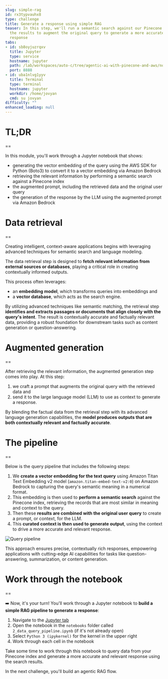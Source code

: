 ```yaml
---
slug: simple-rag
id: rx3typvauhx8
type: challenge
title: Generate a response using simple RAG
teaser: In this step, we'll run a semantic search against our Pinecone index and use
  the results to augment the original query to generate a more accurate and relevant
  response
tabs:
- id: sb8oyjuzrqxv
  title: Jupyter
  type: service
  hostname: jupyter
  path: /lab/workspaces/auto-c/tree/agentic-ai-with-pinecone-and-aws/notebooks/2_data_query_pipeline.ipynb
  port: 8888
- id: uba1nlvg1yyv
  title: Terminal
  type: terminal
  hostname: jupyter
  workdir: /home/jovyan
  cmd: su jovyan
difficulty: ""
enhanced_loading: null
---
```

# TL;DR
==

In this module, you'll work through a Jupyter notebook that shows:
- generating the vector embedding of the query using the AWS SDK for Python (Boto3) to convert it to a vector embedding via Amazon Bedrock
- retrieving the relevant information by performing a semantic search against a Pinecone index
- the augmented prompt, including the retrieved data and the original user query
- the generation of the response by the LLM using the augmented prompt via Amazon Bedrock

# Data retrieval
==

Creating intelligent, context-aware applications begins with leveraging advanced techniques for semantic search and language modeling.

The data retrieval step is designed to **fetch relevant information from external sources or databases**, playing a critical role in creating contextually informed outputs.

This process often leverages:
- an **embedding model**, which transforms queries into embeddings and
- a **vector database**, which acts as the search engine.

By utilizing advanced techniques like semantic matching, the retrieval step **identifies and extracts passages or documents that align closely with the query's intent**. The result is contextually accurate and factually relevant data, providing a robust foundation for downstream tasks such as content generation or question-answering.

# Augmented generation
==

After retrieving the relevant information, the augmented generation step comes into play. At this step:
1. we craft a prompt that augments the original query with the retrieved data and
2. send it to the large language model (LLM) to use as context to generate a response.

By blending the factual data from the retrieval step with its advanced language generation capabilities, the **model produces outputs that are both contextually relevant and factually accurate**.

# The pipeline
==

Below is the query pipeline that includes the following steps:

1. We **create a vector embedding for the text query** using Amazon Titan Text Embedding v2 model (`amazon.titan-embed-text-v2:0`) on Amazon Bedrock to capturing the query's semantic meaning in a numerical format.
2. This embedding is then used to **perform a semantic search** against the Pinecone index, retrieving the records that are most similar in meaning and context to the query.
3. Then these **results are combined with the original user query** to create a prompt, or context, for the LLM.
4. This **curated context is then used to generate output**, using the context to drive a more accurate and relevant response.

![Query pipeline](../assets/04-query-pipeline.png)

This approach ensures precise, contextually rich responses, empowering applications with cutting-edge AI capabilities for tasks like question-answering, summarization, or content generation.

# Work through the notebook
==


➡️ Now, it's your turn! You'll work through a Jupyter notebook to **build a simple RAG pipeline to generate a response**:

1. Navigate to the [Jupyter tab](tab-0)
2. Open the notebook in the `notebooks` folder called `2_data_query_pipeline.ipynb` (if it's not already open)
3. Select `Python 3 (ipykernel)` for the kernel in the upper right
4. Work through each cell in the notebook

Take some time to work through this notebook to query data from your Pinecone index and generate a more accurate and relevant response using the search results.

In the next challenge, you'll build an agentic RAG flow.